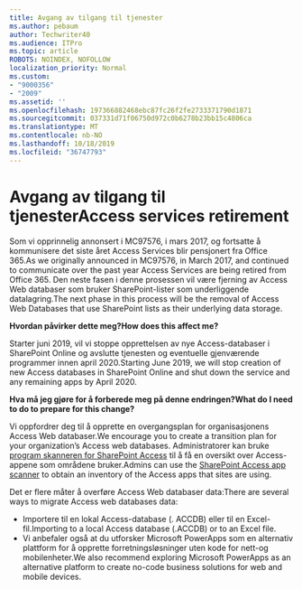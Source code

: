 ```yaml
---
title: Avgang av tilgang til tjenester
ms.author: pebaum
author: Techwriter40
ms.audience: ITPro
ms.topic: article
ROBOTS: NOINDEX, NOFOLLOW
localization_priority: Normal
ms.custom:
- "9000356"
- "2009"
ms.assetid: ''
ms.openlocfilehash: 197366882468ebc87fc26f2fe2733371790d1871
ms.sourcegitcommit: 037331d71f06750d972c0b6278b23bb15c4806ca
ms.translationtype: MT
ms.contentlocale: nb-NO
ms.lasthandoff: 10/18/2019
ms.locfileid: "36747793"
---
```

# <a name="access-services-retirement"></a><span data-ttu-id="7e592-102">Avgang av tilgang til tjenester</span><span class="sxs-lookup"><span data-stu-id="7e592-102">Access services retirement</span></span>

<span data-ttu-id="7e592-103">Som vi opprinnelig annonsert i MC97576, i mars 2017, og fortsatte å kommunisere det siste året Access Services blir pensjonert fra Office 365.</span><span class="sxs-lookup"><span data-stu-id="7e592-103">As we originally announced in MC97576, in March 2017, and continued to communicate over the past year Access Services are being retired from Office 365.</span></span> <span data-ttu-id="7e592-104">Den neste fasen i denne prosessen vil være fjerning av Access Web databaser som bruker SharePoint-lister som underliggende datalagring.</span><span class="sxs-lookup"><span data-stu-id="7e592-104">The next phase in this process will be the removal of Access Web Databases that use SharePoint lists as their underlying data storage.</span></span>

<span data-ttu-id="7e592-105">**Hvordan påvirker dette meg?**</span><span class="sxs-lookup"><span data-stu-id="7e592-105">**How does this affect me?**</span></span>

<span data-ttu-id="7e592-106">Starter juni 2019, vil vi stoppe opprettelsen av nye Access-databaser i SharePoint Online og avslutte tjenesten og eventuelle gjenværende programmer innen april 2020.</span><span class="sxs-lookup"><span data-stu-id="7e592-106">Starting June 2019, we will stop creation of new Access databases in SharePoint Online and shut down the service and any remaining apps by April 2020.</span></span>

<span data-ttu-id="7e592-107">**Hva må jeg gjøre for å forberede meg på denne endringen?**</span><span class="sxs-lookup"><span data-stu-id="7e592-107">**What do I need to do to prepare for this change?**</span></span>

<span data-ttu-id="7e592-108">Vi oppfordrer deg til å opprette en overgangsplan for organisasjonens Access Web databaser.</span><span class="sxs-lookup"><span data-stu-id="7e592-108">We encourage you to create a transition plan for your organization’s Access web databases.</span></span> <span data-ttu-id="7e592-109">Administratorer kan bruke [program skanneren for SharePoint Access](https://github.com/SharePoint/PnP-Tools/tree/master/Solutions/SharePoint.AccessApp.Scanner) til å få en oversikt over Access-appene som områdene bruker.</span><span class="sxs-lookup"><span data-stu-id="7e592-109">Admins can use the [SharePoint Access app scanner](https://github.com/SharePoint/PnP-Tools/tree/master/Solutions/SharePoint.AccessApp.Scanner) to obtain an inventory of the Access apps that sites are using.</span></span>

<span data-ttu-id="7e592-110">Det er flere måter å overføre Access Web databaser data:</span><span class="sxs-lookup"><span data-stu-id="7e592-110">There are several ways to migrate Access web databases data:</span></span>

- <span data-ttu-id="7e592-111">Importere til en lokal Access-database (. ACCDB) eller til en Excel-fil.</span><span class="sxs-lookup"><span data-stu-id="7e592-111">Importing to a local Access database (.ACCDB) or to an Excel file.</span></span>
- <span data-ttu-id="7e592-112">Vi anbefaler også at du utforsker Microsoft PowerApps som en alternativ plattform for å opprette forretningsløsninger uten kode for nett-og mobilenheter.</span><span class="sxs-lookup"><span data-stu-id="7e592-112">We also recommend exploring Microsoft PowerApps as an alternative platform to create no-code business solutions for web and mobile devices.</span></span>